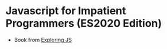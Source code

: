# Javascript for Impatient Programmers (ES2020 Edition)
- Book from [Exploring JS](https://exploringjs.com/)
